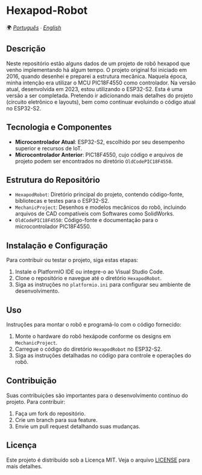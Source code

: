 # Hexapod-Robot

🌍 *[Português](README.md) ∙ [English](README_en.md)*

## Descrição
Neste repositório estão alguns dados de um projeto de robô hexapod que venho implementando há algum tempo. O projeto original foi iniciado em 2016, quando desenhei e preparei a estrutura mecânica. Naquela época, minha intenção era utilizar o MCU PIC18F4550 como controlador. Na versão atual, desenvolvida em 2023, estou utilizando o ESP32-S2. Esta é uma versão a ser completada. Pretendo ir adicionando mais detalhes do projeto (circuito eletrônico e layouts), bem como continuar evoluindo o código atual no ESP32-S2.

## Tecnologia e Componentes
- **Microcontrolador Atual**: ESP32-S2, escolhido por seu desempenho superior e recursos de IoT.
- **Microcontrolador Anterior**: PIC18F4550, cujo código e arquivos de projeto podem ser encontrados no diretório `OldCodePIC18F4550`.

## Estrutura do Repositório
- `HexapodRobot`: Diretório principal do projeto, contendo código-fonte, bibliotecas e testes para o ESP32-S2.
- `MechanicProject`: Desenhos e modelos mecânicos do robô, incluindo arquivos de CAD compatíveis com Softwares como SolidWorks.
- `OldCodePIC18F4550`: Código-fonte e documentação para o microcontrolador PIC18F4550.

## Instalação e Configuração
Para contribuir ou testar o projeto, siga estas etapas:
1. Instale o PlatformIO IDE ou integre-o ao Visual Studio Code.
2. Clone o repositório e navegue até o diretório `HexapodRobot`.
3. Siga as instruções no `platformio.ini` para configurar seu ambiente de desenvolvimento.

## Uso
Instruções para montar o robô e programá-lo com o código fornecido:
1. Monte o hardware do robô hexápode conforme os designs em `MechanicProject`.
2. Carregue o código do diretório `HexapodRobot` no ESP32-S2.
3. Siga as instruções detalhadas no código para controle e operações do robô.

## Contribuição
Suas contribuições são importantes para o desenvolvimento contínuo do projeto. Para contribuir:
1. Faça um fork do repositório.
2. Crie um branch para sua feature.
3. Envie um pull request detalhando suas mudanças.

## Licença
Este projeto é distribuído sob a Licença MIT. Veja o arquivo [LICENSE](LICENSE) para mais detalhes.

